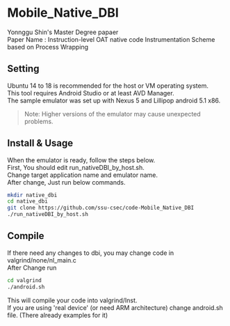 # Mobile_Native_DBI

Yonnggu Shin's Master Degree papaer  
Paper Name : Instruction-level OAT native code Instrumentation Scheme based on Process Wrapping  

## Setting
Ubuntu 14 to 18 is recommended for the host or VM operating system.  
This tool requires Android Studio or at least AVD Manager.  
The sample emulator was set up with Nexus 5 and Lillipop android 5.1 x86.  
> Note: Higher versions of the emulator may cause unexpected problems.  

## Install & Usage
When the emulator is ready, follow the steps below.  
First, You should edit run_nativeDBI_by_host.sh.  
Change target application name and emulator name.  
After change, Just run below commands.  
```sh
mkdir native_dbi
cd native_dbi
git clone https://github.com/ssu-csec/code-Mobile_Native_DBI
./run_nativeDBI_by_host.sh
```

## Compile
If there need any changes to dbi, you may change code in valgrind/none/nl_main.c  
After Change run  
```sh
cd valgrind
./android.sh
```
This will compile your code into valgrind/Inst.  
If you are using 'real device' (or need ARM architecture) change android.sh file. (There already examples for it)  
